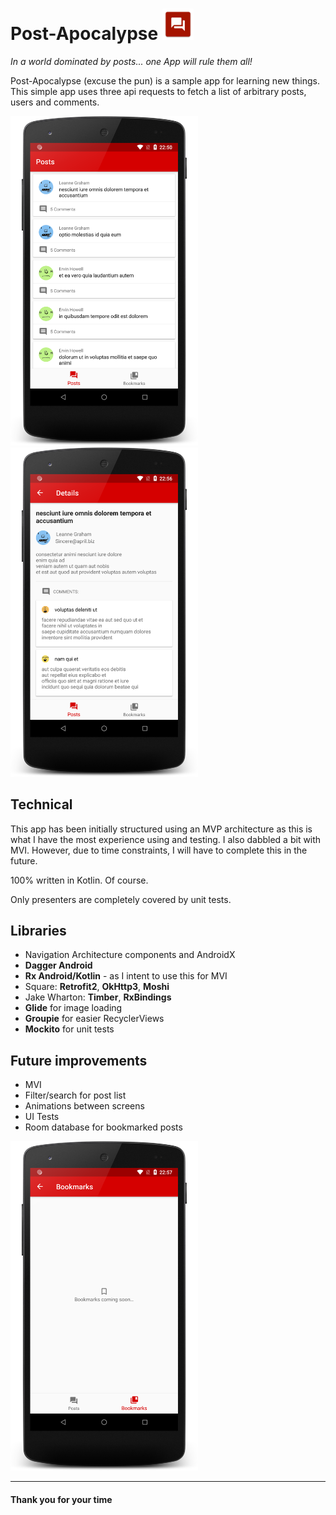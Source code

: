 # Post-Apocalypse <img src="app/src/main/ic_launcher-web.png" width="50" height="50">

*In a world dominated by posts... one App will rule them all!*

Post-Apocalypse (excuse the pun) is a sample app for learning new things. This simple app uses three api requests to fetch a list of arbitrary posts, users and comments.

<img src="README/postsList.png" width="300"> <img src="README/postsDetails.png" width="300">

## Technical
This app has been initially structured using an MVP architecture as this is what I have the most experience using and testing.
I also dabbled a bit with MVI. However, due to time constraints, I will have to complete this in the future.

100% written in Kotlin. Of course.

Only presenters are completely covered by unit tests.


## Libraries
- Navigation Architecture components and AndroidX
- **Dagger Android**
- **Rx Android/Kotlin** - as I intent to use this for MVI
- Square: **Retrofit2**, **OkHttp3**, **Moshi**
- Jake Wharton: **Timber**, **RxBindings**
- **Glide** for image loading
- **Groupie** for easier RecyclerViews
- **Mockito** for unit tests

## Future improvements
- MVI
- Filter/search for post list
- Animations between screens
- UI Tests
- Room database for bookmarked posts

<img src="README/postsFuture.png" width="300">


--------
#### Thank you for your time
